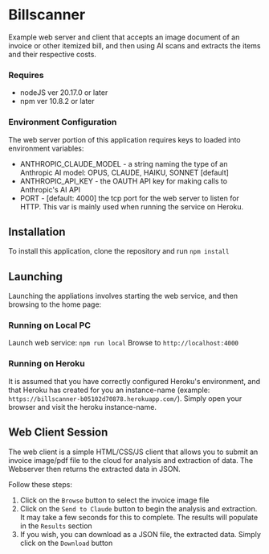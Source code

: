 # Billscanner
Example web server and client that accepts an image document of an invoice or other itemized bill, and then using AI scans and extracts the items and their respective costs.

### Requires
* nodeJS ver 20.17.0 or later
* npm ver 10.8.2 or later

### Environment Configuration
The web server portion of this application requires keys to loaded into environment variables:
* ANTHROPIC_CLAUDE_MODEL - a string naming the type of an Anthropic AI model: OPUS, CLAUDE, HAIKU, SONNET [default]
*  ANTHROPIC_API_KEY - the OAUTH API key for making calls to Anthropic's AI API
*  PORT - [default: 4000] the tcp port for the web server to listen for HTTP.  This var is mainly used when running the service on Heroku. 


## Installation
To install this application, clone the repository and run `npm install`

## Launching
Launching the appliations involves starting the web service, and then browsing to the home page:

### Running on Local PC
Launch web service: `npm run local`
Browse to `http://localhost:4000`

### Running on Heroku
It is assumed that you have correctly configured Heroku's environment, and that Heroku has created for you an instance-name (example: `https://billscanner-b05102d70878.herokuapp.com/`).
Simply open your browser and visit the heroku instance-name.

## Web Client Session
The web client is a simple HTML/CSS/JS client that allows you to submit an invoice image/pdf file to the cloud for analysis and extraction of data.  The Webserver then returns the extracted data in JSON.

Follow these steps:
1.  Click on the `Browse` button to select the invoice image file
2.  Click on the `Send to Claude` button to begin the analysis and extraction.  It may take a few seconds for this to complete.  The results will populate in the `Results` section
3.  If you wish, you can download as a JSON file, the extracted data.  Simply click on the `Download` button
   